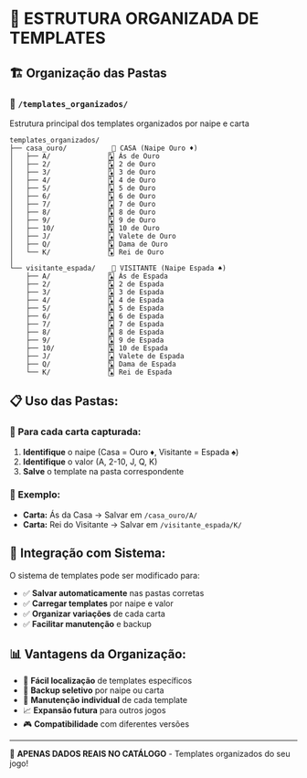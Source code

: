 📁 ESTRUTURA ORGANIZADA DE TEMPLATES
=====================================

## 🏗️ Organização das Pastas

### 📂 `/templates_organizados/`
Estrutura principal dos templates organizados por naipe e carta

```
templates_organizados/
├── casa_ouro/           🔶 CASA (Naipe Ouro ♦)
│   ├── A/              🃁 Ás de Ouro
│   ├── 2/              🃂 2 de Ouro
│   ├── 3/              🃃 3 de Ouro
│   ├── 4/              🃄 4 de Ouro
│   ├── 5/              🃅 5 de Ouro
│   ├── 6/              🃆 6 de Ouro
│   ├── 7/              🃇 7 de Ouro
│   ├── 8/              🃈 8 de Ouro
│   ├── 9/              🃉 9 de Ouro
│   ├── 10/             🃊 10 de Ouro
│   ├── J/              🃋 Valete de Ouro
│   ├── Q/              🃍 Dama de Ouro
│   └── K/              🃎 Rei de Ouro
│
└── visitante_espada/    🔷 VISITANTE (Naipe Espada ♠)
    ├── A/              🂡 Ás de Espada
    ├── 2/              🂢 2 de Espada
    ├── 3/              🂣 3 de Espada
    ├── 4/              🂤 4 de Espada
    ├── 5/              🂥 5 de Espada
    ├── 6/              🂦 6 de Espada
    ├── 7/              🂧 7 de Espada
    ├── 8/              🂨 8 de Espada
    ├── 9/              🂩 9 de Espada
    ├── 10/             🂪 10 de Espada
    ├── J/              🂫 Valete de Espada
    ├── Q/              🂭 Dama de Espada
    └── K/              🂮 Rei de Espada
```

## 📋 **Uso das Pastas:**

### 🎯 Para cada carta capturada:
1. **Identifique** o naipe (Casa = Ouro ♦, Visitante = Espada ♠)
2. **Identifique** o valor (A, 2-10, J, Q, K)
3. **Salve** o template na pasta correspondente

### 📝 Exemplo:
- **Carta:** Ás da Casa → Salvar em `/casa_ouro/A/`
- **Carta:** Rei do Visitante → Salvar em `/visitante_espada/K/`

## 🔧 **Integração com Sistema:**

O sistema de templates pode ser modificado para:
- ✅ **Salvar automaticamente** nas pastas corretas
- ✅ **Carregar templates** por naipe e valor
- ✅ **Organizar variações** de cada carta
- ✅ **Facilitar manutenção** e backup

## 📊 **Vantagens da Organização:**

- 🎯 **Fácil localização** de templates específicos
- 📁 **Backup seletivo** por naipe ou carta
- 🔄 **Manutenção individual** de cada template
- 📈 **Expansão futura** para outros jogos
- 🎮 **Compatibilidade** com diferentes versões

---
🚀 **APENAS DADOS REAIS NO CATÁLOGO** - Templates organizados do seu jogo!
